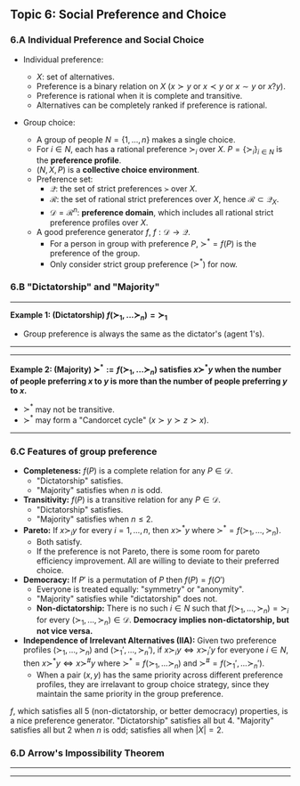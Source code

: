 ## Topic 6: Social Preference and Choice
### 6.A Individual Preference and Social Choice
* Individual preference:
  * $X$: set of alternatives.
  * Preference is a binary relation on $X$
    ($x \succ y$ or $x \prec y$ or $x \sim y$ or $x ? y$).
  * Preference is rational when it is complete and transitive.
  * Alternatives can be completely ranked if preference is rational.

* Group choice:
  * A group of people $N = \{1,...,n\}$ makes a single choice.
  * For $i \in N$, each has a rational preference $\succ_i$ over $X$. $P = \{\succ_i\}_{i \in N}$ is the **preference profile**.
  * $(N,X,P)$ is a **collective choice environment**. 
  * Preference set:
    * $\mathcal{Q}$: the set of strict preferences $\succ$ over $X$.
    * $\mathcal{R}$: the set of rational strict preferences over $X$, hence $\mathcal{R} \subset \mathcal{Q}_X$.
    * $\mathcal{D}=\mathcal{R}^n$: **preference domain**, which includes all rational strict preference profiles over $X$.
  * A good preference generator $f$, $f: \mathcal{D} \to \mathcal{Q}$.
    * For a person in group with preference $P$, $\succ^* = f(P)$ is the preference of the group.
    * Only consider strict group preference ($\succ^*$) for now.

### 6.B "Dictatorship" and "Majority"
---
**Example 1: (Dictatorship) $f(\succ_1,...\succ_n) = \succ_1$**

* Group preference is always the same as the dictator's (agent 1's).

---

---
**Example 2: (Majority) $\succ^* := f(\succ_1,...\succ_n)$ satisfies $x \succ^* y$ when the number of people preferring $x$ to $y$ is more than the number of people preferring $y$ to $x$.**

* $\succ^*$ may not be transitive.
* $\succ^*$ may form a "Candorcet cycle" ($x \succ y \succ z \succ x$).

---

### 6.C Features of group preference
* **Completeness:** $f(P)$ is a complete relation for any $P \in \mathcal{D}$.
  * "Dictatorship" satisfies.
  * "Majority" satisfies when $n$ is odd.
* **Transitivity:** $f(P)$ is a transitive relation for any $P \in \mathcal{D}$.
  * "Dictatorship" satisfies.
  * "Majority" satisfies when $n \leq 2$.
* **Pareto:** If $x \succ_i y$ for every $i=1,...,n$, then $x \succ^* y$ where $\succ^* = f(\succ_1,...,\succ_n)$.
  * Both satisfy.
  * If the preference is not Pareto, there is some room for pareto efficiency improvement. All are willing to deviate to their preferred choice.
* **Democracy:** If $P'$ is a permutation of $P$ then $f(P)=f(O')$
  * Everyone is treated equally: "symmetry" or "anonymity".
  * "Majority" satisfies while "dictatorship" does not.
  * **Non-dictatorship:** There is no such $i \in N$ such that $f(\succ_1,...,\succ_n)=\succ_i$ for every $(\succ_1,...,\succ_n) \in \mathcal{D}$. **Democracy implies non-dictatorship, but not vice versa.**
* **Independence of Irrelevant Alternatives (IIA):** Given two preference profiles $(\succ_1,...,\succ_n)$ and $(\succ_1',...,\succ_n')$, if $x \succ_i y \Leftrightarrow x \succ_i' y$ for everyone $i \in N$, then $x \succ^* y \Leftrightarrow x \succ^\# y$ where $\succ^* = f(\succ_1,...\succ_n)$ and $\succ^\# = f(\succ_1',...\succ_n')$.
  * When a pair $(x,y)$ has the same priority across different preference profiles, they are irrelavant to group choice strategy, since they maintain the same priority in the group preference.
  
$f$, which satisfies all 5 (non-dictatorship, or better democracy) properties, is a nice preference generator. "Dictatorship" satisfies all but 4. "Majority" satisfies all but 2 when $n$ is odd; satisfies all when $|X|=2$.

### 6.D Arrow's Impossibility Theorem
---



---